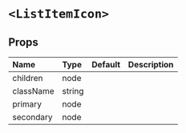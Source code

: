 `<ListItemIcon>`
================



Props
-----


| Name | Type | Default | Description |
|:-----|:-----|:-----|:-----|
| children | node |  |   |
| className | string |  |   |
| primary | node |  |   |
| secondary | node |  |   |
